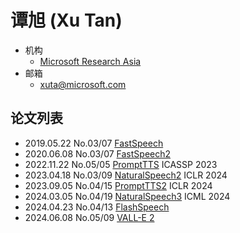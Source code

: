 # 谭旭 (Xu Tan)

- 机构 
  - [Microsoft Research Asia](../Institutions/Microsoft.md)
- 邮箱
  - <xuta@microsoft.com>

## 论文列表

- 2019.05.22 No.03/07 [FastSpeech](../Models/TTS2_Acoustic/2019.05.22_FastSpeech.md)
- 2020.06.08 No.03/07 [FastSpeech2](../Models/TTS2_Acoustic/2020.06.08_FastSpeech2.md)
- 2022.11.22 No.05/05 [PromptTTS](../Models/Prompt/2022.11.22_PromptTTS.md) ICASSP 2023
- 2023.04.18 No.03/09 [NaturalSpeech2](../Models/Diffusion/2023.04.18_NaturalSpeech2.md) ICLR 2024
- 2023.09.05 No.04/15 [PromptTTS2](../Models/Prompt/2023.09.05_PromptTTS2.md) ICLR 2024
- 2024.03.05 No.04/19 [NaturalSpeech3](../Models/Diffusion/2024.03.05_NaturalSpeech3.md) ICML 2024
- 2024.04.23 No.04/13 [FlashSpeech](../Models/Diffusion/2024.04.23_FlashSpeech.md)
- 2024.06.08 No.05/09 [VALL-E 2](../Models/Speech_LLM/2024.06.08_VALL-E2.md)